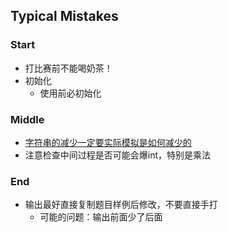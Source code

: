 ## Typical Mistakes

### Start
* 打比赛前不能喝奶茶！
* 初始化
  * 使用前必初始化

### Middle
* [字符串的减少一定要实际模拟是如何减少的](./2019/08/03.md)
* 注意检查中间过程是否可能会爆int，特别是乘法

### End
* 输出最好直接复制题目样例后修改，不要直接手打
  * 可能的问题：输出前面少了后面
